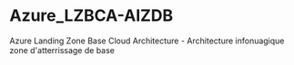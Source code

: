 # Azure_LZBCA-AIZDB
Azure Landing Zone Base Cloud Architecture - Architecture infonuagique zone d'atterrissage de base
#